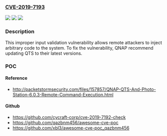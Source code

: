 ### [CVE-2019-7193](https://cve.mitre.org/cgi-bin/cvename.cgi?name=CVE-2019-7193)
![](https://img.shields.io/static/v1?label=Product&message=QNAP%20NAS%20devices&color=blue)
![](https://img.shields.io/static/v1?label=Version&message=n%2Fa&color=blue)
![](https://img.shields.io/static/v1?label=Vulnerability&message=Improper%20Input%20Validation&color=brighgreen)

### Description

This improper input validation vulnerability allows remote attackers to inject arbitrary code to the system. To fix the vulnerability, QNAP recommend updating QTS to their latest versions.

### POC

#### Reference
- http://packetstormsecurity.com/files/157857/QNAP-QTS-And-Photo-Station-6.0.3-Remote-Command-Execution.html

#### Github
- https://github.com/cycraft-corp/cve-2019-7192-check
- https://github.com/qazbnm456/awesome-cve-poc
- https://github.com/xbl3/awesome-cve-poc_qazbnm456

